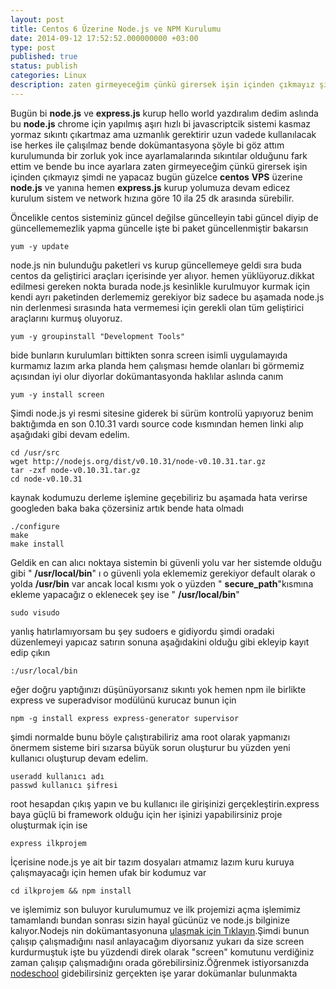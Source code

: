 ```yaml
---
layout: post
title: Centos 6 Üzerine Node.js ve NPM Kurulumu
date: 2014-09-12 17:52:52.000000000 +03:00
type: post
published: true
status: publish
categories: Linux
description: zaten girmeyeceğim çünkü girersek işin içinden çıkmayız şimdi ne yapacaz bugün güzelce centos VPS üzerine node.js ve yanına hemen
---
```

Bugün bi **node.js** ve **express.js** kurup hello world yazdıralım dedim aslında bu **node.js** chrome için yapılmış aşırı hızlı bi javascriptcik sistemi kasmaz yormaz sıkıntı çıkartmaz ama uzmanlık gerektirir uzun vadede kullanılacak ise herkes ile çalışılmaz bende dokümantasyona şöyle bi göz attım kurulumunda bir zorluk yok ince ayarlamalarında sıkıntılar olduğunu fark ettim ve bende bu ince ayarlara zaten girmeyeceğim çünkü girersek işin içinden çıkmayız şimdi ne yapacaz bugün güzelce **centos**  **VPS** üzerine **node.js** ve yanına hemen **express.js** kurup yolumuza devam edicez kurulum sistem ve network hızına göre 10 ila 25 dk arasında sürebilir.

Öncelikle centos sisteminiz güncel değilse güncelleyin tabi güncel diyip de güncellememezlik yapma güncelle işte bi paket güncellenmiştir bakarsın

    yum -y update

node.js nin bulunduğu paketleri vs kurup güncellemeye geldi sıra buda centos da geliştirici araçları içerisinde yer alıyor. hemen yüklüyoruz.dikkat edilmesi gereken nokta burada node.js kesinlikle kurulmuyor kurmak için kendi ayrı paketinden derlememiz gerekiyor biz sadece bu aşamada node.js nin derlenmesi sırasında hata vermemesi için gerekli olan tüm geliştirici araçlarını kurmuş oluyoruz.

    yum -y groupinstall "Development Tools"

bide bunların kurulumları bittikten sonra screen isimli uygulamayıda kurmamız lazım arka planda hem çalışması hemde olanları bi görmemiz açısından iyi olur diyorlar dokümantasyonda haklılar aslında canım

    yum -y install screen

Şimdi node.js yi resmi sitesine giderek bi sürüm kontrolü yapıyoruz benim baktığımda en son 0.10.31 vardı source code kısmından hemen linki alıp aşağıdaki gibi devam edelim.

    cd /usr/src
    wget http://nodejs.org/dist/v0.10.31/node-v0.10.31.tar.gz
    tar -zxf node-v0.10.31.tar.gz
    cd node-v0.10.31

kaynak kodumuzu derleme işlemine geçebiliriz bu aşamada hata verirse googleden baka baka çözersiniz artık bende hata olmadı

    ./configure
    make
    make install

Geldik en can alıcı noktaya sistemin bi güvenli yolu var her sistemde olduğu gibi " **/usr/local/bin**" ı o güvenli yola eklememiz gerekiyor default olarak o yolda **/usr/bin** var ancak local kısmı yok o yüzden " **secure\_path**"kısmına ekleme yapacağız o eklenecek şey ise " **/usr/local/bin**"

    sudo visudo

yanlış hatırlamıyorsam bu şey sudoers e gidiyordu şimdi oradaki düzenlemeyi yapıcaz satırın sonuna aşağıdakini olduğu gibi ekleyip kayıt edip çıkın

    :/usr/local/bin

eğer doğru yaptığınızı düşünüyorsanız sıkıntı yok hemen npm ile birlikte express ve superadvisor modülünü kurucaz bunun için

    npm -g install express express-generator supervisor

şimdi normalde bunu böyle çalıştırabiliriz ama root olarak yapmanızı önermem sisteme biri sızarsa büyük sorun oluşturur bu yüzden yeni kullanıcı oluşturup devam edelim.

    useradd kullanıcı adı
    passwd kullanıcı şifresi

root hesapdan çıkış yapın ve bu kullanıcı ile girişinizi gerçekleştirin.express baya güçlü bi framework olduğu için her işinizi yapabilirsiniz proje oluşturmak için ise

    express ilkprojem

İçerisine node.js ye ait bir tazım dosyaları atmamız lazım kuru kuruya çalışmayacağı için hemen ufak bir kodumuz var

    cd ilkprojem && npm install

ve işlemimiz son buluyor kurulumumuz ve ilk projemizi açma işlemimiz tamamlandı bundan sonrası sizin hayal gücünüz ve node.js bilginize kalıyor.Nodejs nin dokümantasyonuna [ulaşmak için Tıklayın](http://nodejs.org/documentation/).Şimdi bunun çalışıp çalışmadığını nasıl anlayacağım&nbsp;diyorsanız yukarı da size screen kurdurmuştuk işte bu yüzdendi direk olarak "screen" komutunu verdiğiniz zaman çalışıp çalışmadığını orada görebilirsiniz.Öğrenmek istiyorsanızda [nodeschool](http://nodeschool.io/) gidebilirsiniz gerçekten işe yarar dokümanlar bulunmakta
